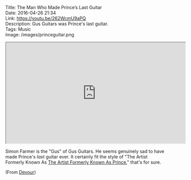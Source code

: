 Title: The Man Who Made Prince’s Last Guitar  
Date: 2016-04-26 21:34  
Link: https://youtu.be/262WcmU9aPQ  
Description: Gus Guitars was Prince's last guitar.  
Tags: Music  
Image: /images/princeguitar.png  

<iframe width="560" height="315" src="https://www.youtube-nocookie.com/embed/262WcmU9aPQ?rel=0&amp;showinfo=0" allowfullscreen></iframe>

Simon Farmer is the "Gus" of Gus Guitars. He seems genuinely sad to have made Prince's *last* guitar ever. It certainly fit the style of "The Artist Formerly Known As [The Artist Formerly Known As Prince][1]," that's for sure.

(From [Devour][2])

[1]: http://www.rollingstone.com/music/lists/the-25-boldest-career-moves-in-rock-history-20110318/prince-changes-his-name-to-an-unpronounceable-symbol-20110323 "Rolling Stone's 'The 25 Boldest Career Moves In Rock History: Prince Changes his Name to an Unpronounceable Symbol'"
[2]: http://devour.com/video/princes-last-guitar/ "Source post from Devour"